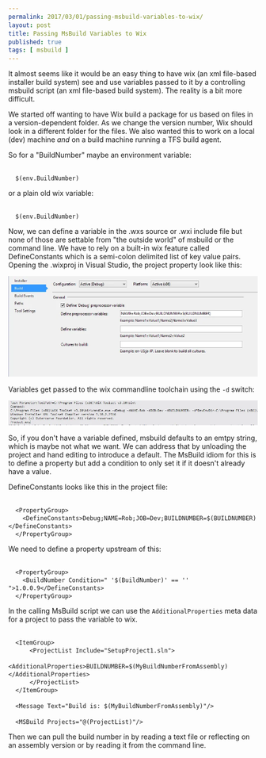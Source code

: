```yaml
---
permalink: 2017/03/01/passing-msbuild-variables-to-wix/
layout: post
title: Passing MsBuild Variables to Wix
published: true
tags: [ msbuild ]
---
```


It almost seems like it would be an easy thing to have wix (an xml file-based installer build system)
see and use variables passed to it by a controlling msbuild script (an xml file-based build system). The
reality is a bit more difficult.

We started off wanting to have Wix build a package for us based on files in a version-dependent
folder. As we change the version number, Wix should look in a different folder for the files. We also
wanted this to work on a local (dev) machine *and* on a build machine running a TFS build agent.

So for a "BuildNumber" maybe an environment variable:

~~~

  $(env.BuildNumber)

~~~

or a plain old wix variable:

~~~  

  $(env.BuildNumber)

~~~

Now, we can define a variable in the .wxs source or .wxi include file but none of those
are settable from "the outside world" of msbuild or the command line. We have to rely on a
built-in wix feature called DefineConstants which is a semi-colon delimited list of
key value pairs. Opening the .wixproj in Visual Studio, the project property look like this:

![project](/img/posts/passing-msbuild-variables-to-wix/wix-project.webp)

Variables get passed to the wix commandline toolchain using the <code>-d</code> switch:

![project](/img/posts/passing-msbuild-variables-to-wix/candle-commandline.webp)

So, if you don't have a variable defined, msbuild defaults to an emtpy string, which is
maybe not what we want. We can address that by unloading the project and hand editing to
introduce a default. The MsBuild idiom for this is to define a property but add a condition
to only set it if it doesn't already have a value.

DefineConstants looks like this in the project file:

~~~

  <PropertyGroup>
    <DefineConstants>Debug;NAME=Rob;JOB=Dev;BUILDNUMBER=$(BUILDNUMBER)</DefineConstants>
  </PropertyGroup>

~~~

We need to define a property upstream of this:

~~~

  <PropertyGroup>
    <BuildNumber Condition=" '$(BuildNumber)' == '' ">1.0.0.9</DefineConstants>
  </PropertyGroup>

~~~

In the calling MsBuild script we can use the <code>AdditionalProperties</code> meta data
for a project to pass the variable to wix.

~~~

  <ItemGroup>
      <ProjectList Include="SetupProject1.sln">
          <AdditionalProperties>BUILDNUMBER=$(MyBuildNumberFromAssembly)</AdditionalProperties>
      </ProjectList>
  </ItemGroup>

  <Message Text="Build is: $(MyBuildNumberFromAssembly)"/>

  <MSBuild Projects="@(ProjectList)"/>

~~~

Then we can pull the build number in by reading a text file or reflecting on an assembly
version or by reading it from the command line.
